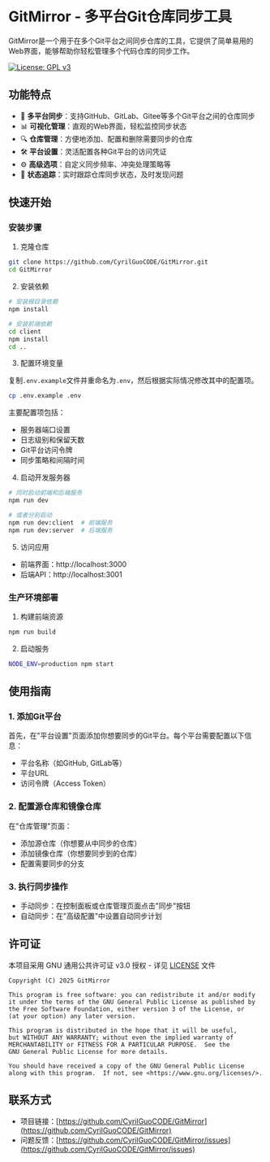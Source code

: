 # GitMirror - 多平台Git仓库同步工具

GitMirror是一个用于在多个Git平台之间同步仓库的工具，它提供了简单易用的Web界面，能够帮助你轻松管理多个代码仓库的同步工作。

[![License: GPL v3](https://img.shields.io/badge/License-GPLv3-blue.svg)](https://www.gnu.org/licenses/gpl-3.0)

## 功能特点

- 🔄 **多平台同步**：支持GitHub、GitLab、Gitee等多个Git平台之间的仓库同步
- 📊 **可视化管理**：直观的Web界面，轻松监控同步状态
- 🔍 **仓库管理**：方便地添加、配置和删除需要同步的仓库
- 🛠️ **平台设置**：灵活配置各种Git平台的访问凭证
- ⚙️ **高级选项**：自定义同步频率、冲突处理策略等
- 🔔 **状态追踪**：实时跟踪仓库同步状态，及时发现问题

## 快速开始

### 安装步骤

1. 克隆仓库
```bash
git clone https://github.com/CyrilGuoCODE/GitMirror.git
cd GitMirror
```

2. 安装依赖
```bash
# 安装根目录依赖
npm install

# 安装前端依赖
cd client
npm install
cd ..
```

3. 配置环境变量

复制`.env.example`文件并重命名为`.env`，然后根据实际情况修改其中的配置项。

```bash
cp .env.example .env
```

主要配置项包括：
- 服务器端口设置
- 日志级别和保留天数
- Git平台访问令牌
- 同步策略和间隔时间

4. 启动开发服务器

```bash
# 同时启动前端和后端服务
npm run dev

# 或者分别启动
npm run dev:client  # 前端服务
npm run dev:server  # 后端服务
```

5. 访问应用
- 前端界面：http://localhost:3000
- 后端API：http://localhost:3001

### 生产环境部署

1. 构建前端资源
```bash
npm run build
```

2. 启动服务
```bash
NODE_ENV=production npm start
```

## 使用指南

### 1. 添加Git平台

首先，在"平台设置"页面添加你想要同步的Git平台。每个平台需要配置以下信息：
- 平台名称（如GitHub, GitLab等）
- 平台URL
- 访问令牌（Access Token）

### 2. 配置源仓库和镜像仓库

在"仓库管理"页面：
- 添加源仓库（你想要从中同步的仓库）
- 添加镜像仓库（你想要同步到的仓库）
- 配置需要同步的分支

### 3. 执行同步操作

- 手动同步：在控制面板或仓库管理页面点击"同步"按钮
- 自动同步：在"高级配置"中设置自动同步计划

## 许可证

本项目采用 GNU 通用公共许可证 v3.0 授权 - 详见 [LICENSE](LICENSE) 文件

```
Copyright (C) 2025 GitMirror

This program is free software: you can redistribute it and/or modify
it under the terms of the GNU General Public License as published by
the Free Software Foundation, either version 3 of the License, or
(at your option) any later version.

This program is distributed in the hope that it will be useful,
but WITHOUT ANY WARRANTY; without even the implied warranty of
MERCHANTABILITY or FITNESS FOR A PARTICULAR PURPOSE.  See the
GNU General Public License for more details.

You should have received a copy of the GNU General Public License
along with this program.  If not, see <https://www.gnu.org/licenses/>.
```

## 联系方式

- 项目链接：[https://github.com/CyrilGuoCODE/GitMirror](https://github.com/CyrilGuoCODE/GitMirror)
- 问题反馈：[https://github.com/CyrilGuoCODE/GitMirror/issues](https://github.com/CyrilGuoCODE/GitMirror/issues)